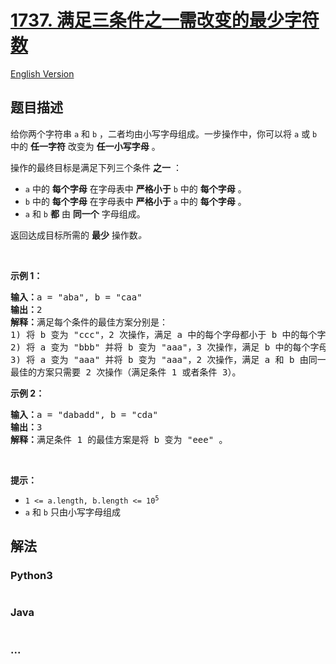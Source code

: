 # [1737. 满足三条件之一需改变的最少字符数](https://leetcode-cn.com/problems/change-minimum-characters-to-satisfy-one-of-three-conditions)

[English Version](https://github.com/yanglr/leetcode-ac/blob/master/assets/1700-1799/1737.Change%20Minimum%20Characters%20to%20Satisfy%20One%20of%20Three%20Conditions/README_EN.md)

## 题目描述

<!-- 这里写题目描述 -->

<p>给你两个字符串 <code>a</code> 和 <code>b</code> ，二者均由小写字母组成。一步操作中，你可以将 <code>a</code> 或 <code>b</code> 中的 <strong>任一字符</strong> 改变为 <strong>任一小写字母</strong> 。</p>

<p>操作的最终目标是满足下列三个条件 <strong>之一</strong> ：</p>

<ul>
	<li><code>a</code> 中的 <strong>每个字母</strong> 在字母表中 <strong>严格小于</strong> <code>b</code> 中的 <strong>每个字母</strong> 。</li>
	<li><code>b</code> 中的 <strong>每个字母</strong> 在字母表中 <strong>严格小于</strong> <code>a</code> 中的 <strong>每个字母</strong> 。</li>
	<li><code>a</code> 和 <code>b</code> <strong>都</strong> 由 <strong>同一个</strong> 字母组成。</li>
</ul>

<p>返回达成目标所需的 <strong>最少</strong> 操作数<em>。</em></p>

<p> </p>

<p><strong>示例 1：</strong></p>

<pre><strong>输入：</strong>a = "aba", b = "caa"
<strong>输出：</strong>2
<strong>解释：</strong>满足每个条件的最佳方案分别是：
1) 将 b 变为 "ccc"，2 次操作，满足 a 中的每个字母都小于 b 中的每个字母；
2) 将 a 变为 "bbb" 并将 b 变为 "aaa"，3 次操作，满足 b 中的每个字母都小于 a 中的每个字母；
3) 将 a 变为 "aaa" 并将 b 变为 "aaa"，2 次操作，满足 a 和 b 由同一个字母组成。
最佳的方案只需要 2 次操作（满足条件 1 或者条件 3）。
</pre>

<p><strong>示例 2：</strong></p>

<pre><strong>输入：</strong>a = "dabadd", b = "cda"
<strong>输出：</strong>3
<strong>解释：</strong>满足条件 1 的最佳方案是将 b 变为 "eee" 。
</pre>

<p> </p>

<p><strong>提示：</strong></p>

<ul>
	<li><code>1 &lt;= a.length, b.length &lt;= 10<sup>5</sup></code></li>
	<li><code>a</code> 和 <code>b</code> 只由小写字母组成</li>
</ul>


## 解法

<!-- 这里可写通用的实现逻辑 -->

<!-- tabs:start -->

### **Python3**

<!-- 这里可写当前语言的特殊实现逻辑 -->

```python

```

### **Java**

<!-- 这里可写当前语言的特殊实现逻辑 -->

```java

```

### **...**

```

```

<!-- tabs:end -->
